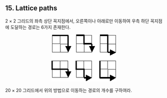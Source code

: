 ## 15. Lattice paths

2 &times; 2 그리드의 좌측 상단 꼭지점에서, 오른쪽이나 아래로만 이동하여 우측 하단 꼭지점에 도달하는 경로는 6가지 존재한다.

<p align="center">
  <img
    src="./p015.png"
    alt="Image of 6 routes"
  >
</p>

20 &times; 20 그리드에서 위의 방법으로 이동하는 경로의 개수를 구하여라.
